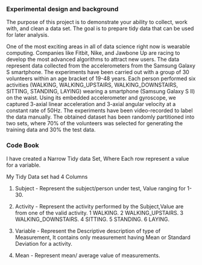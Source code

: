 ### Experimental design and background
The purpose of this project is to demonstrate your ability to collect, work with, and clean a data set. 
The goal is to prepare tidy data that can be used for later analysis. 

One of the most exciting areas in all of data science right now is wearable computing. 
Companies like Fitbit, Nike, and Jawbone Up are racing to develop the most advanced algorithms to attract new users. 
The data represent data collected from the accelerometers from the Samsung Galaxy S smartphone. 
The experiments have been carried out with a group of 30 volunteers within an age bracket of 19-48 years. 
Each person performed six activities (WALKING, WALKING_UPSTAIRS, WALKING_DOWNSTAIRS, SITTING, STANDING, LAYING) wearing a smartphone (Samsung Galaxy S II) on the waist. 
Using its embedded accelerometer and gyroscope, we captured 3-axial linear acceleration and 3-axial angular velocity at a constant rate of 50Hz. 
The experiments have been video-recorded to label the data manually. 
The obtained dataset has been randomly partitioned into two sets, where 70% of the volunteers was selected for generating the training data and 30% the test data. 



### Code Book
I have  created a Narrow Tidy data Set, Where Each row represent a value for a variable.

My Tidy Data set had 4 Columns
1. Subject - Represent the subject/person under test, Value ranging for 1-30.
2. Activity - Represent the activity performed by the Subject,Value are from one of the valid activity. 
	1 WALKING.
	2 WALKING_UPSTAIRS.
	3 WALKING_DOWNSTAIRS.
	4 SITTING.
	5 STANDING.
	6 LAYING.

3. Variable - Represent the Descriptive description of type of Measurement, It contains only measurement having Mean or Standard Deviation for a activity.

4. Mean - Represent mean/ average value of measurements. 
